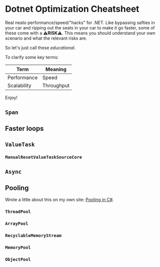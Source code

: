 # Dotnet Optimization Cheatsheet

Real neato performance/speed/"hacks" for .NET. Like bypassing safties in your car and ripping out the seats in your car to make it go faster, some of these come with a ⚠**RISK**⚠. This means you should understand your own scenario and what the relevant risks are. 

So let's just call these *educational*.

To clarify some key terms:

| Term        | Meaning    |
| ----------- | ---------- |
| Performance | Speed      |
| Scalability | Throughput |

Enjoy!

## `Span`

## Faster loops

## `ValueTask`

### `ManualResetValueTaskSourceCore`

## `Async`

## Pooling
Wrote a little about this on my own site: [Pooling in C#](https://www.nikouusitalo.com/blog/pooling-in-c/).

### `ThreadPool`

### `ArrayPool`

### `RecyclableMemoryStream`

### `MemoryPool`

### `ObjectPool`
